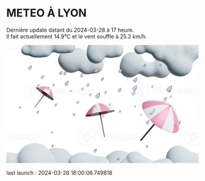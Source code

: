 # METEO À LYON

Dernière update datant du 2024-03-28 à 17 heure.  
Il fait actuellement 14.9°C et le vent souffle à 25.2 km/h.      

![](./.github/rain.png)

last launch : 2024-03-28 18:00:06.749818
